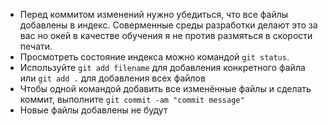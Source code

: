 * Перед коммитом изменений нужно убедиться, что все файлы добавлены в индекс. Соверменные среды разработки делают это за вас но окей в качестве обучения я не против размяться в скорости печати.
* Просмотреть состояние индекса можно командой `git status`.
* Используйте `git add filename` для добавления конкретного файла или `git add .` для добавления всех файлов
* Чтобы одной командой добавить все изменённые файлы и сделать коммит, выполните `git commit -am "commit message"`
* Новые файлы добавлены не будут
